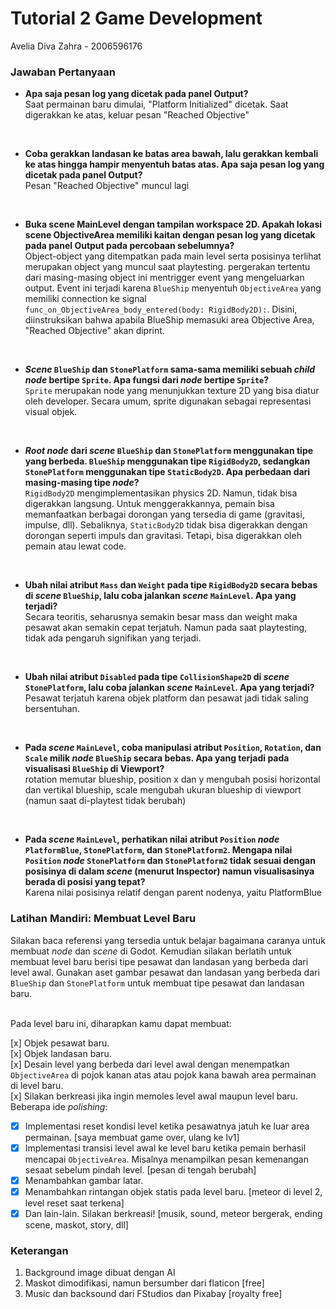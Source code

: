   

# Tutorial 2 Game Development
Avelia Diva Zahra - 2006596176

  

### Jawaban Pertanyaan

- **Apa saja pesan log yang dicetak pada panel Output?** <br>Saat permainan baru dimulai, "Platform Initialized" dicetak. Saat digerakkan ke atas, keluar pesan "Reached Objective"
<br>

- **Coba gerakkan landasan ke batas area bawah, lalu gerakkan kembali ke atas hingga hampir menyentuh batas atas. Apa saja pesan log yang dicetak pada panel Output?**<br>Pesan "Reached Objective" muncul lagi
<br>

- **Buka scene MainLevel dengan tampilan workspace 2D. Apakah lokasi scene ObjectiveArea memiliki kaitan dengan pesan log yang dicetak pada panel Output pada percobaan sebelumnya?**<br>Object-object yang ditempatkan pada main level serta posisinya terlihat merupakan object yang muncul saat playtesting. pergerakan tertentu dari masing-masing object ini mentrigger event yang mengeluarkan output. Event ini terjadi karena `BlueShip` menyentuh `ObjectiveArea` yang memiliki connection ke signal `func_on_ObjectiveArea_body_entered(body: RigidBody2D):`. Disini, diinstruksikan bahwa apabila BlueShip memasuki area Objective Area, "Reached Objective" akan diprint.
<br>

- **_Scene_  `BlueShip`  dan  `StonePlatform`  sama-sama memiliki sebuah  _child node_  bertipe  `Sprite`. Apa fungsi dari  _node_  bertipe  `Sprite`?** <br>`Sprite` merupakan node yang menunjukkan texture 2D yang bisa diatur oleh developer. Secara umum, sprite digunakan sebagai representasi visual objek.
<br>

- **_Root node_  dari  _scene_  `BlueShip`  dan  `StonePlatform`  menggunakan tipe yang berbeda.  `BlueShip`  menggunakan tipe  `RigidBody2D`, sedangkan  `StonePlatform`  menggunakan tipe  `StaticBody2D`. Apa perbedaan dari masing-masing tipe  _node_?**<br> `RigidBody2D` mengimplementasikan physics 2D. Namun, tidak bisa digerakkan langsung. Untuk menggerakkannya, pemain bisa memanfaatkan berbagai dorongan yang tersedia di game (gravitasi, impulse, dll). Sebaliknya, `StaticBody2D` tidak bisa digerakkan dengan dorongan seperti impuls dan gravitasi. Tetapi, bisa digerakkan oleh pemain atau lewat code.
<br>

-   **Ubah nilai atribut  `Mass`  dan  `Weight`  pada tipe  `RigidBody2D`  secara bebas di  _scene_  `BlueShip`, lalu coba jalankan  _scene_  `MainLevel`. Apa yang terjadi?**<br>Secara teoritis, seharusnya semakin besar mass dan weight maka pesawat akan semakin cepat terjatuh. Namun pada saat playtesting, tidak ada pengaruh signifikan yang terjadi.
<br>

-   **Ubah nilai atribut  `Disabled`  pada tipe  `CollisionShape2D`  di  _scene_  `StonePlatform`, lalu coba jalankan  _scene_  `MainLevel`. Apa yang terjadi?**<br>Pesawat terjatuh karena objek platform dan pesawat jadi tidak saling bersentuhan. 
<br>

-   **Pada  _scene_  `MainLevel`, coba manipulasi atribut  `Position`,  `Rotation`, dan  `Scale`  milik  _node_  `BlueShip`  secara bebas. Apa yang terjadi pada visualisasi  `BlueShip`  di Viewport?**<br>rotation memutar blueship, position x dan y mengubah posisi horizontal dan vertikal blueship, scale mengubah ukuran blueship di viewport (namun saat di-playtest tidak berubah)
<br>

-   **Pada  _scene_  `MainLevel`, perhatikan nilai atribut  `Position`  _node_  `PlatformBlue`,  `StonePlatform`, dan  `StonePlatform2`. Mengapa nilai  `Position`  _node_  `StonePlatform`  dan  `StonePlatform2`  tidak sesuai dengan posisinya di dalam  _scene_  (menurut Inspector) namun visualisasinya berada di posisi yang tepat?**<br>Karena nilai posisinya relatif dengan parent nodenya, yaitu PlatformBlue

### Latihan Mandiri: Membuat Level Baru

Silakan baca referensi yang tersedia untuk belajar bagaimana caranya untuk membuat  _node_  dan  _scene_  di Godot. Kemudian silakan berlatih untuk membuat level baru berisi tipe pesawat dan landasan yang berbeda dari level awal. Gunakan aset gambar pesawat dan landasan yang berbeda dari  `BlueShip`  dan  `StonePlatform`  untuk membuat tipe pesawat dan landasan baru.<br><br>

Pada level baru ini, diharapkan kamu dapat membuat:<br>

[x]  Objek pesawat baru.<br>
[x]  Objek landasan baru.<br>
[x]  Desain level yang berbeda dari level awal dengan menempatkan  `ObjectiveArea`  di pojok kanan atas atau pojok kana bawah area permainan di level baru.<br>
[x]  Silakan berkreasi jika ingin memoles level awal maupun level baru. Beberapa ide  _polishing_:<br>
-  [x] Implementasi reset kondisi level ketika pesawatnya jatuh ke luar area permainan. [saya membuat game over, ulang ke lv1]<br>
-  [x] Implementasi transisi level awal ke level baru ketika pemain berhasil mencapai  `ObjectiveArea`. Misalnya menampilkan pesan kemenangan sesaat sebelum pindah level. [pesan di tengah berubah]<br>
-  [x] Menambahkan gambar latar.<br>
-  [x] Menambahkan rintangan objek statis pada level baru. [meteor di level 2, level reset saat terkena]<br>
-  [x] Dan lain-lain. Silakan berkreasi! [musik, sound, meteor bergerak, ending scene, maskot, story, dll]<br>

### Keterangan
1. Background image dibuat dengan AI
2. Maskot dimodifikasi, namun bersumber dari flaticon [free]
3. Music dan backsound dari FStudios dan Pixabay [royalty free]
